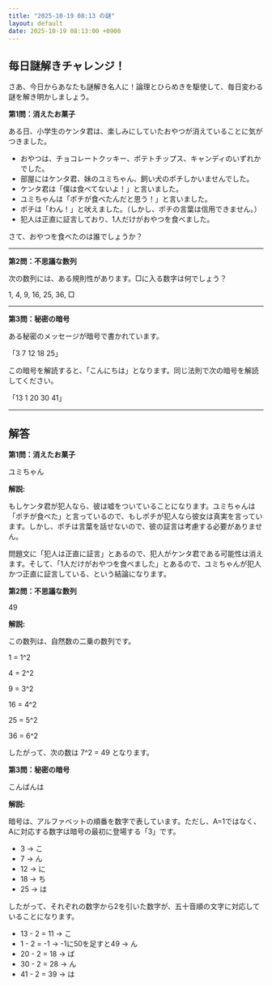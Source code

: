 ```yaml
---
title: "2025-10-19 08:13 の謎"
layout: default
date: 2025-10-19 08:13:00 +0900
---
```

## 毎日謎解きチャレンジ！

さあ、今日からあなたも謎解き名人に！論理とひらめきを駆使して、毎日変わる謎を解き明かしましょう。

**第1問：消えたお菓子**

ある日、小学生のケンタ君は、楽しみにしていたおやつが消えていることに気がつきました。

*   おやつは、チョコレートクッキー、ポテトチップス、キャンディのいずれかでした。
*   部屋にはケンタ君、妹のユミちゃん、飼い犬のポチしかいませんでした。
*   ケンタ君は「僕は食べてないよ！」と言いました。
*   ユミちゃんは「ポチが食べたんだと思う！」と言いました。
*   ポチは「わん！」と吠えました。（しかし、ポチの言葉は信用できません。）
*   犯人は正直に証言しており、1人だけがおやつを食べました。

さて、おやつを食べたのは誰でしょうか？

---
**第2問：不思議な数列**

次の数列には、ある規則性があります。□に入る数字は何でしょう？

1, 4, 9, 16, 25, 36, □

---
**第3問：秘密の暗号**

ある秘密のメッセージが暗号で書かれています。

「3 7 12 18 25」

この暗号を解読すると、「こんにちは」となります。同じ法則で次の暗号を解読してください。

「13 1 20 30 41」

---

## 解答

**第1問：消えたお菓子**

ユミちゃん

**解説:**

もしケンタ君が犯人なら、彼は嘘をついていることになります。ユミちゃんは「ポチが食べた」と言っているので、もしポチが犯人なら彼女は真実を言っています。しかし、ポチは言葉を話せないので、彼の証言は考慮する必要がありません。

問題文に「犯人は正直に証言」とあるので、犯人がケンタ君である可能性は消えます。そして、「1人だけがおやつを食べました」とあるので、ユミちゃんが犯人かつ正直に証言している、という結論になります。

**第2問：不思議な数列**

49

**解説:**

この数列は、自然数の二乗の数列です。

1 = 1^2

4 = 2^2

9 = 3^2

16 = 4^2

25 = 5^2

36 = 6^2

したがって、次の数は 7^2 = 49 となります。

**第3問：秘密の暗号**

こんばんは

**解説:**

暗号は、アルファベットの順番を数字で表しています。ただし、A=1ではなく、Aに対応する数字は暗号の最初に登場する「3」です。

*   3 → こ
*   7 → ん
*   12 → に
*   18 → ち
*   25 → は

したがって、それぞれの数字から2を引いた数字が、五十音順の文字に対応していることになります。

*   13 - 2 = 11 → こ
*   1 - 2 = -1 → -1に50を足すと49 → ん
*   20 - 2 = 18 → ば
*   30 - 2 = 28 → ん
*   41 - 2 = 39 → は
